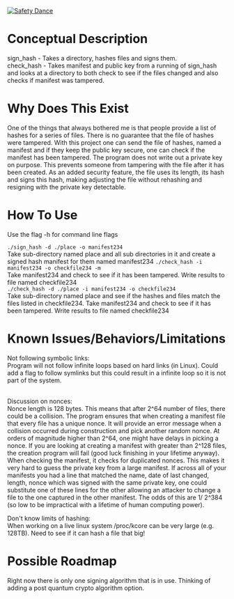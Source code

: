 [![Safety Dance](https://img.shields.io/badge/unsafe-forbidden-success.svg)](https://github.com/rust-secure-code/safety-dance/)
<BR>

<h1>Conceptual Description</h1>
sign_hash - Takes a directory, hashes files and signs them.<br>
check_hash - Takes manifest and public key from a running of sign_hash and looks at a directory to both check to see if the files changed and also checks if manifest was tampered.<br>

<h1>Why Does This Exist<br></h1>
One of the things that always bothered me is that people provide a list of hashes for a series of files. There is no guarantee that the file of hashes were tampered. With this project one can send the file of hashes, named a manifest and if they keep the public key secure, one can check if the manifest has been tampered. The program does not write out a private key on purpose. This prevents someone from tampering with the file after it has been created. As an added security feature, the file uses its length, its hash and signs this hash, making adjusting the file without rehashing and resigning with the private key detectable.<br>

<h1> How To Use <br></h1>
 Use the flag -h for command line flags <br>

`./sign_hash -d ./place -o manifest234 `<br>
 Take sub-directory named place and all sub directories in it and create a signed hash manifest for them named manifest234
`./check_hash -i manifest234 -o checkfile234 -m` <br>
 Take manifest234 and check to see if it has been tampered. Write results to file named checkfile234<br>
`./check_hash -d ./place -i manifest234 -o checkfile234`<br>
 Take sub-directory named place and see if the hashes and files match the files listed in checkfile234. Take manifest234 and check to see if it has been tampered. Write results to file named checkfile234

<h1> Known Issues/Behaviors/Limitations <br></h1>
 Not following symbolic links:<br>
 Program will not follow infinite loops based on hard links (in Linux). Could add a flag to follow symlinks but this could result in a infinite loop so it is not part of the system.<br><br>

Discussion on nonces:<br>
Nonce length is 128 bytes. This means that after 2^64 number of files, there could be a collision. The program ensures that when creating a manifest file that every file has a unique nonce. It will provide an error message when a collision occurred during construction and pick another random nonce. At orders of magnitude higher than 2^64, one might have delays in picking a nonce. If you are looking at creating a manifest with greater than 2^128 files, the creation program will fail (good luck finishing in your lifetime anyway). When checking the manifest, it checks for duplicated nonces. This makes it very hard to guess the private key from a large manifest. If across all of your manifests you had a line that matched the name, date of last changed, length, nonce which was signed with the same private key, one could substitute one of these lines for the other allowing an attacker to change a file to the one captured in the other manifest. The odds of this are 1/ 2^384 (so low to be impractical with a lifetime of human computing power).<br>

Don't know limits of hashing:<br>
When working on a live linux system /proc/kcore can be very large (e.g. 128TB). Need to see if it can hash a file that big!<br>


<h1>Possible Roadmap <br></h1>
Right now there is only one signing algorithm that is in use. Thinking of adding a post quantum crypto algorithm option.<br>
